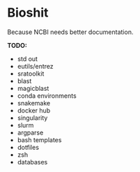 # Bioshit

Because NCBI needs better documentation.

**TODO:**
- std out
- eutils/entrez
- sratoolkit
- blast
- magicblast
- conda environments
- snakemake
- docker hub
- singularity
- slurm
- argparse
- bash templates
- dotfiles
- zsh
- databases
